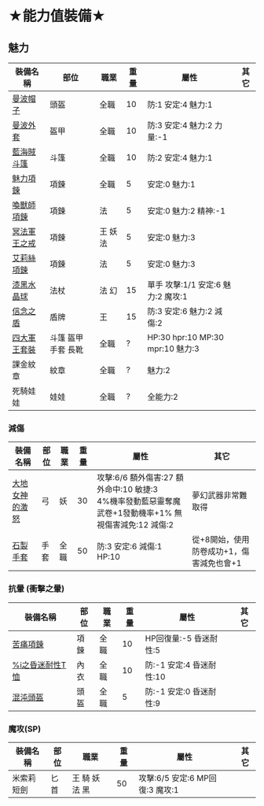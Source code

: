 # ★能力值裝備★

## 魅力
|裝備名稱|部位|職業|重量|屬性|其它|
|---|---|---|---|---|---|
|<a href="https://loalineage.com/armor/20016/%E6%9B%BC%E6%B3%A2%E5%B8%BD%E5%AD%90?locale=zh-TW">曼波帽子</a>|頭盔|全職|10|防:1 安定:4 魅力:1||
|<a href="https://loalineage.com/armor/20112/%E6%9B%BC%E6%B3%A2%E5%A4%96%E5%A5%97?locale=zh-TW">曼波外套</a>|盔甲|全職|10|防:3 安定:4 魅力:2 力量:-1||
|<a href="https://loalineage.com/armor/20060/%E8%97%8D%E6%B5%B7%E8%B3%8A%E6%96%97%E7%AF%B7?locale=zh-TW">藍海賊斗篷</a>|斗篷|全職|10|防:2 安定:4 魅力:1||
|<a href="https://loalineage.com/armor/20254/%E9%AD%85%E5%8A%9B%E9%A0%85%E9%8D%8A?locale=zh-TW">魅力項鍊</a>|項鍊|全職|5|安定:0 魅力:1||
|<a href="https://loalineage.com/armor/20258/%E5%96%9A%E7%8D%B8%E5%B8%AB%E9%A0%85%E9%8D%8A?locale=zh-TW">喚獸師項鍊</a>|項鍊|法|5|安定:0 魅力:2 精神:-1||
|<a href="https://loalineage.com/armor/20255/%E5%86%A5%E6%B3%95%E8%BB%8D%E7%8E%8B%E4%B9%8B%E6%88%92?locale=zh-TW">冥法軍王之戒</a>|項鍊|王 妖 法|5|安定:0 魅力:3||
|<a href="https://loalineage.com/armor/20260/%E8%89%BE%E8%8E%89%E7%B5%B2%E9%A0%85%E9%8D%8A?locale=zh-TW">艾莉絲項鍊</a>|項鍊|法|5|安定:0 魅力:3||
|<a href="https://loalineage.com/weapon/118/%E6%BC%86%E9%BB%91%E6%B0%B4%E6%99%B6%E7%90%83?locale=zh-TW">漆黑水晶球</a>|法杖|法 幻|15|單手 攻擊:1/1 安定:6 魅力:2 魔攻:1||
|<a href="https://loalineage.com/armor/20234/%E4%BF%A1%E5%BF%B5%E4%B9%8B%E7%9B%BE?locale=zh-TW">信念之盾</a>|盾牌|王|15|防:3 安定:6 魅力:2 減傷:2||
|<a href="https://loalineage.com/armor_sets/43/%E5%9B%9B%E5%A4%A7%E8%BB%8D%E7%8E%8B%E5%A5%97%E8%A3%9D?locale=zh-TW">四大軍王套裝</a>|斗篷 盔甲 手套 長靴|全職|?|HP:30 hpr:10 MP:30 mpr:10 魅力:3||
|課金紋章|紋章|全職|?|魅力:2||
|死騎娃娃|娃娃|全職|?|全能力:2||

### 減傷
|裝備名稱|部位|職業|重量|屬性|其它|
|---|---|---|---|---|---|
|<a href="https://loalineage.com/weapon/767/%E5%A4%A7%E5%9C%B0%E5%A5%B3%E7%A5%9E%E7%9A%84%E6%BF%80%E6%80%92?locale=zh-TW">大地女神的激怒</a>|弓|妖|30|攻擊:6/6 額外傷害:27 額外命中:10 敏捷:3<br>4%機率發動藍惡靈奪魔 武卷+1發動機率+1% 無視傷害減免:12 減傷:2 |夢幻武器非常難取得|
|<a href="https://loalineage.com/armor/21290/%E7%9F%B3%E8%A3%BD%E6%89%8B%E5%A5%97">石製手套</a>|手套|全職|50|防:3 安定:6 減傷:1 HP:10|從+8開始，使用防卷成功+1，傷害減免也會+1|

### 抗暈 (衝擊之暈)
|裝備名稱|部位|職業|重量|屬性|其它|
|---|---|---|---|---|---|
|<a href="https://loalineage.com/armor/20411/%E8%8B%A6%E7%97%9B%E9%A0%85%E9%8D%8A?locale=zh-TW">苦痛項鍊</a>|項鍊|全職|10|HP回復量:-5 昏迷耐性:5||
|<a href="https://loalineage.com/armor/21190/%25i%E4%B9%8B%E6%98%8F%E8%BF%B7%E8%80%90%E6%80%A7T%E6%81%A4?locale=zh-TW">%i之昏迷耐性T恤</a>|內衣|全職|10|防:-1 安定:4 昏迷耐性:10||
|<a href="https://loalineage.com/armor/20048/%E6%B7%B7%E6%B2%8C%E9%A0%AD%E7%9B%94?locale=zh-TW">混沌頭盔</a>|頭盔|全職|5|防:-1 安定:0 昏迷耐性:9||

### 魔攻(SP)
|裝備名稱|部位|職業|重量|屬性|其它|
|---|---|---|---|---|---|
|米索莉短劍|匕首|王 騎 妖 法 黑|50|攻擊:6/5 安定:6 MP回復:3 魔攻:1||

